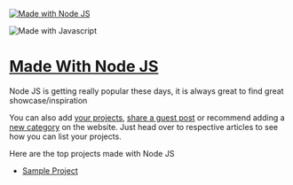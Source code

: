 [![Made with Node JS](https://madewithjavascript.club/_nuxt/uploads/5f07d93-640.png)][made-with-node-js]

![Made with Javascript](https://madewithjavascript.club/Made-With-Javascript-Logo.png)

# [Made With Node JS][made-with-node-js]

Node JS is getting really popular these days, it is always great to find great showcase/inspiration

You can also add [your projects][request-project], [share a guest post][request-post] or recommend adding a [new category][request-category] on the website. Just head over to respective articles to see how you can list your projects.

Here are the top projects made with Node JS

- [Sample Project][sample-project]

[made-with-node-js]: https://madewithjavascript.club/categories/node-js "Made with Node JS"
[made-with-javascript]: https://madewithjavascript.club/ "Made with Javscript Club"
[sample-project]: /your-project-made-with-node-js-showcase.md "Project Name | Made with Node JS"
[request-project]: https://madewithjavascript.club/categories/request/project "Submit your project | Made with Javascript"
[request-post]: https://madewithjavascript.club/categories/request/post "Guest Post | Made with Javascript"
[request-category]: https://madewithjavascript.club/categories/request/categories "Suggest new JS framework | Made with Javascript"
